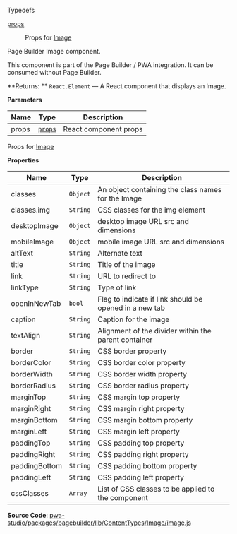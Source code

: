 
Typedefs

<dl>
<dt><a href="#props">props</a></dt>
<dd>

Props for [Image](#Image)

</dd>
</dl>


Page Builder Image component.

This component is part of the Page Builder / PWA integration. It can be consumed without Page Builder.

**Returns: **
`React.Element`
   — A React component that displays an Image.

**Parameters**

| Name | Type | Description |
| --- | --- | --- |
| props | [`props`](#props) | React component props |


Props for [Image](#Image)

**Properties**

| Name | Type | Description |
| --- | --- | --- |
| classes | `Object` | An object containing the class names for the Image |
| classes.img | `String` | CSS classes for the img element |
| desktopImage | `Object` | desktop image URL src and dimensions |
| mobileImage | `Object` | mobile image URL src and dimensions |
| altText | `String` | Alternate text |
| title | `String` | Title of the image |
| link | `String` | URL to redirect to |
| linkType | `String` | Type of link |
| openInNewTab | `bool` | Flag to indicate if link should be opened in a new tab |
| caption | `String` | Caption for the image |
| textAlign | `String` | Alignment of the divider within the parent container |
| border | `String` | CSS border property |
| borderColor | `String` | CSS border color property |
| borderWidth | `String` | CSS border width property |
| borderRadius | `String` | CSS border radius property |
| marginTop | `String` | CSS margin top property |
| marginRight | `String` | CSS margin right property |
| marginBottom | `String` | CSS margin bottom property |
| marginLeft | `String` | CSS margin left property |
| paddingTop | `String` | CSS padding top property |
| paddingRight | `String` | CSS padding right property |
| paddingBottom | `String` | CSS padding bottom property |
| paddingLeft | `String` | CSS padding left property |
| cssClasses | `Array` | List of CSS classes to be applied to the component |



**Source Code**: [pwa-studio/packages/pagebuilder/lib/ContentTypes/Image/image.js](https://github.com/magento/pwa-studio/blob/develop/packages/pagebuilder/lib/ContentTypes/Image/image.js)